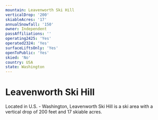 ```yaml
---
mountain: Leavenworth Ski Hill
verticalDrop: '200'
skiableAcres: '17'
annualSnowfall: '150'
owner: Independent
passAffiliations: ''
operating2425: 'Yes'
operated2324: 'Yes'
surfaceLiftsOnly: 'Yes'
openToPublic: 'Yes'
skied: 'No'
country: USA
state: Washington
---
```


# Leavenworth Ski Hill

Located in U.S. - Washington, Leavenworth Ski Hill is a ski area with a vertical drop of 200 feet and 17 skiable acres.
